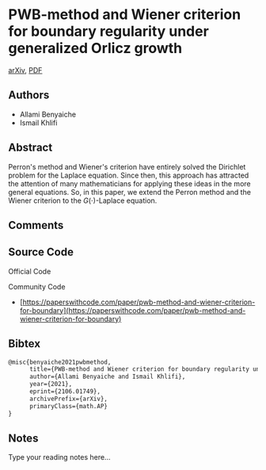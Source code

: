 
# PWB-method and Wiener criterion for boundary regularity under generalized Orlicz growth

[arXiv](https://arxiv.org/abs/2106.01749), [PDF](https://arxiv.org/pdf/2106.01749.pdf)

## Authors

- Allami Benyaiche
- Ismail Khlifi

## Abstract

Perron's method and Wiener's criterion have entirely solved the Dirichlet problem for the Laplace equation. Since then, this approach has attracted the attention of many mathematicians for applying these ideas in the more general equations. So, in this paper, we extend the Perron method and the Wiener criterion to the $G(\cdot)$-Laplace equation.

## Comments



## Source Code

Official Code



Community Code

- [https://paperswithcode.com/paper/pwb-method-and-wiener-criterion-for-boundary](https://paperswithcode.com/paper/pwb-method-and-wiener-criterion-for-boundary)

## Bibtex

```tex
@misc{benyaiche2021pwbmethod,
      title={PWB-method and Wiener criterion for boundary regularity under generalized Orlicz growth}, 
      author={Allami Benyaiche and Ismail Khlifi},
      year={2021},
      eprint={2106.01749},
      archivePrefix={arXiv},
      primaryClass={math.AP}
}
```

## Notes

Type your reading notes here...

